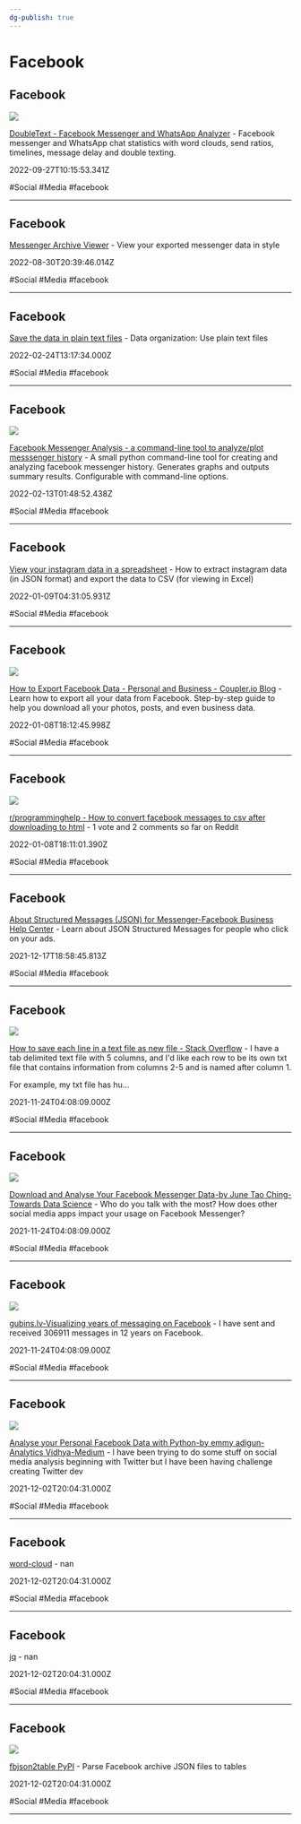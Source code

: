 ```yaml
---
dg-publish: true
---
```


# Facebook

## Facebook

![](https://res.cloudinary.com/xielabs/image/upload/v1663476956/PH_Hero.jpg)

[DoubleText - Facebook Messenger and WhatsApp Analyzer](https://app.doubletext.me/messenger?aid=FaNmb6AqNe48GOpIAj3Ij-&ref=producthunt) - Facebook messenger and WhatsApp chat statistics with word clouds, send ratios, timelines, message delay and double texting.

2022-09-27T10:15:53.341Z

#Social #Media #facebook

---

## Facebook

[Messenger Archive Viewer](https://messenger-json-viewer.vercel.app) - View your exported messenger data in style

2022-08-30T20:39:46.014Z

#Social #Media #facebook

---

## Facebook

[Save the data in plain text files](https://kbroman.org/dataorg/pages/csv_files.html) - Data organization: Use plain text files

2022-02-24T13:17:34.000Z

#Social #Media #facebook

---

## Facebook

![](https://ph-files.imgix.net/d344d4c6-2e46-45b6-8842-9474b40815ce.png?auto=format&fit=max&h=405&w=500)

[Facebook Messenger Analysis - a command-line tool to analyze/plot messsenger history](https://www.producthunt.com/posts/facebook-messenger-analysis) - A small python command-line tool for creating and analyzing facebook messenger history. Generates graphs and outputs summary results. Configurable with command-line options.

2022-02-13T01:48:52.438Z

#Social #Media #facebook

---

## Facebook

[View your instagram data in a spreadsheet](https://data.page/instagram-export) - How to extract instagram data (in JSON format) and export the data to CSV (for viewing in Excel)

2022-01-09T04:31:05.931Z

#Social #Media #facebook

---

## Facebook

![](https://blog.coupler.io/wp-content/uploads/2021/03/coupler.io_.png)

[How to Export Facebook Data - Personal and Business - Coupler.io Blog](https://blog.coupler.io/how-to-export-facebook-data) - Learn how to export all your data from Facebook. Step-by-step guide to help you download all your photos, posts, and even business data.

2022-01-08T18:12:45.998Z

#Social #Media #facebook

---

## Facebook

![](https://share.redd.it/preview/post/9yg9b5)

[r/programminghelp - How to convert facebook messages to csv after downloading to html](https://www.reddit.com/r/programminghelp/comments/9yg9b5/how_to_convert_facebook_messages_to_csv_after) - 1 vote and 2 comments so far on Reddit

2022-01-08T18:11:01.390Z

#Social #Media #facebook

---

## Facebook

[About Structured Messages (JSON) for Messenger-Facebook Business Help Center](https://www.facebook.com/business/help/1646890868956360) - Learn about JSON Structured Messages for people who click on your ads.

2021-12-17T18:58:45.813Z

#Social #Media #facebook

---

## Facebook

![](https://cdn.sstatic.net/Sites/stackoverflow/Img/apple-touch-icon.png?v=c78bd457575a)

[How to save each line in a text file as new file - Stack Overflow](https://stackoverflow.com/questions/30605732/how-to-save-each-line-in-a-text-file-as-new-file) - I have a tab delimited text file with 5 columns, and I'd like each row to be its own txt file that contains information from columns 2-5 and is named after column 1.

For example, my txt file has hu...

2021-11-24T04:08:09.000Z

#Social #Media #facebook

---

## Facebook

![](https://miro.medium.com/v2/resize:fit:1200/1*AvnDAyE7jHxKu7KbnRVHaQ.jpeg)

[Download and Analyse Your Facebook Messenger Data-by June Tao Ching-Towards Data Science](https://towardsdatascience.com/download-and-analyse-your-facebook-messenger-data-6d1b49404e09) - Who do you talk with the most? How does other social media apps impact your usage on Facebook Messenger?

2021-11-24T04:08:09.000Z

#Social #Media #facebook

---

## Facebook

![](https://gubins.lv/posts/messenger/teaser.png)

[gubins.lv-Visualizing years of messaging on Facebook](https://gubins.lv/posts/messenger) - I have sent and received 306911 messages in 12 years on Facebook.

2021-11-24T04:08:09.000Z

#Social #Media #facebook

---

## Facebook

![](https://miro.medium.com/v2/resize:fit:1200/1*SR6YO1MWwK3SF3XfcDlhkw.jpeg)

[Analyse your Personal Facebook Data with Python-by emmy adigun-Analytics Vidhya-Medium](https://medium.com/analytics-vidhya/analyse-your-personal-facebook-data-with-python-5d877e556692) - I have been trying to do some stuff on social media analysis beginning with Twitter but I have been having challenge creating Twitter dev

2021-12-02T20:04:31.000Z

#Social #Media #facebook

---

## Facebook

[word-cloud](https://freesoft.dev/program/163022608) - nan

2021-12-02T20:04:31.000Z

#Social #Media #facebook

---

## Facebook

[jq](https://stedolan.github.io/jq) - nan

2021-12-02T20:04:31.000Z

#Social #Media #facebook

---

## Facebook

![](https://pypi.org/static/images/twitter.abaf4b19.webp)

[fbjson2table PyPI](https://pypi.org/project/fbjson2table) - Parse Facebook archive JSON files to tables

2021-12-02T20:04:31.000Z

#Social #Media #facebook

---
